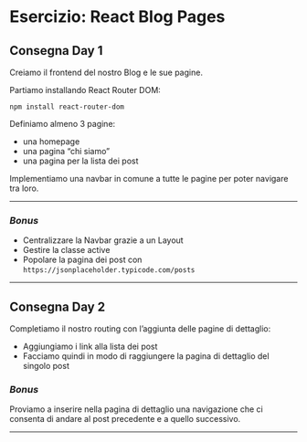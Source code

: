 # **Esercizio: React Blog Pages**

## Consegna Day 1
Creiamo il frontend del nostro Blog e le sue pagine.

Partiamo installando React Router DOM:

`` npm install react-router-dom ``

Definiamo almeno 3 pagine:
- una homepage
- una pagina “chi siamo” 
- una pagina per la lista dei post

Implementiamo una navbar in comune a tutte le pagine per poter navigare tra loro.

---

### *Bonus*
- Centralizzare la Navbar grazie a un Layout
- Gestire la classe active
- Popolare la pagina dei post con 
``https://jsonplaceholder.typicode.com/posts``

---

## Consegna Day 2
Completiamo il nostro routing con l’aggiunta delle pagine di dettaglio:
- Aggiungiamo i link alla lista dei post
- Facciamo quindi in modo di raggiungere la pagina di dettaglio del singolo post

### *Bonus*
Proviamo a inserire nella pagina di dettaglio una navigazione che ci consenta di andare al post precedente e a quello successivo.

---